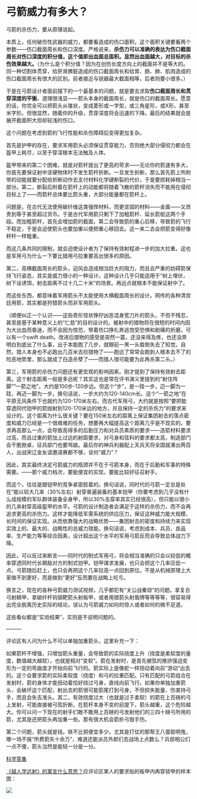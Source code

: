 # 弓箭威力有多大？

弓箭的杀伤力，要从原理说起。

本质上，任何破伤性武器的威力，都要看造成的伤口面积。这个面积关键要看两个参数——伤口截面周长和伤口深度。严格说来，**杀伤力可以准确的表达为伤口截面周长对伤口深度的积分值，这个值即出血面总面积。显然出血面越大，对目标的杀伤效果越大。**（为什么是个积分值？因为在创伤长度方向上的截面并不是等大的。同一种切割体贯穿，给肝肾脾脏造成的伤口截面周长和给胃、肠、肺、肌肉造成的伤口截面周长有很大的区别。前者接近与锐器最大截面相等，后者则要小很多。）

于是在弓箭设计者面前摆下的一个最基本的问题，就是要去求取**伤口截面周长和贯穿深度的平衡**。道理很浅显——箭头本身的截面周长，就是伤口的截面周长。愿意的话，你完全可以把箭头从锥状，变成菱形或一字型，或三角星形，或X形，甚至米字形。但很显然，随着你的升级，贯穿深度将会迅速的下降。最后的结果就会是展开截面积大但却较浅的伤口。

这个问题在考虑到箭的飞行性能和杀伤障碍后变得更加复杂。

首先是护甲的存在，要求军用箭头必须保证贯穿能力，否则绝大部分侵彻力都会在盔甲上耗尽，以至于穿深根本无法触及人体。

盔甲带来的第二个困难，就是对箭杆提出了更高的苛求——无论你的箭速有多大，你首先要保证射中坚硬物体时不发生箭杆折断。一旦发生折断，那么首先箭上所附带的动能就要分配给折断动作去支付材料化学键断裂的代价，于是要损耗掉相当一部分。第二，断裂后附着在箭杆上的动能都将随着飞散的箭杆消失而不能用在侵彻目标上了——而箭杆总体要比箭头重，大部分能量都在箭杆上。

问题是，在古代无法使用碳纤维这类强悍材料，而更坚固的材料——金属——又昂贵到等于甚至超过货币。于是古代军用箭只剩下了加粗箭杆、延长箭梃这两个手段。而加粗箭杆，首先会增加箭的截面，第二会导致箭的重心后移，导致箭的飞行不稳定，于是会迫使箭头也要加重以便把重心移回去。这一来二去会把箭变得好像秤杆一样粗重。

而这几条共同的限制，就会迫使设计者为了保持有效射程进一步的加大拉重。这也是军用弓为什么一下要比猎用弓拉重要高出很多的原因。

第二，高横截面周长的箭头，迎风会造成相当巨大的阻力，而且会严重的妨碍箭保持飞行姿态，其实是威力很小的一种设计。这种设计几乎只能适用于“树上埋伏，树下设诱饵，射击距离不过十几二十米”的场景。再远点就根本不能保证射中了。

而这些东西，都意味着军用箭头不太能使用大横截面周长的设计。网传的各种清宫廷用箭，其实都是狩猎箭头而非军用箭头。

（顺便纠正一个认识——这些奇形怪状狰狞凶恶混身宽刀片的箭头，不但不残忍，甚至是基于某种意义上的“仁慈”的目的设计的。被射中的猎物将在很短的时间内因为大出血而昏迷，而不会因为惊恐，带着伤口挣扎奔逃饱受恐惧和剧痛的折磨，可以有一个swift death。改进后猎物的感受是突然一震，还没来得及疼，也还没弄明白到底出了什么事，出于本能跑了几步，就眼前一黑一头栽倒失去了知觉。自然，猎人本身也不必跑出几百米去捡猎物了——跑远了常常会跑到人根本去不了的险恶地势里，那么就成了白造杀孽了——而猎人很可能要为此再杀第二头。）

第三，军用箭的杀伤力问题还有更宏观的影响因素。刚才提到了保持有效射击距离。这个射击距离一般是多远呢？其实这也是常在评书演义里提到的“射住阵脚”“一箭之地”。大约是100步-120步远。但这个“步”，是一跬一步，迈一脚为一跬，再迈一脚为一步。换句话说，一步大约为120-140cm长。这个“一箭之地”在平原无风条件下也就约为120-170米左右。而古代军用弓，大约就是按照“要把能穿透同代铠甲的箭抛射到120-170米远的地方，并且保持一定的杀伤力”的要求来设计的。这个距离为什么很关键？要在150米左右的距离上保证集团射击的落点密度和威力已经是一个很艰难的任务，想要再大幅提高这个距离几乎是不现实的。要求再高那么一点，会导致高得多的后勤压力和对兵员素质的要求——造箭材料要求过高，而且过重的箭加上过远的射距要求，对弓身和弦料的要求都太高，制造部门会干脆掀桌，征兵部门也要骂娘。最后你的神兵利器配上天兵天将全国就凑出两百人，出战宋辽金友谊邀请赛都不够，谈何“威力”？

因此，其实最终决定弓箭威力的瓶颈并不在于弓箭本身，而在于后勤和军事的特殊需要。——那个威力档次，要能便宜的实现，要能比较好征召射手。

而这个，往往是跟铠甲的竞争紧密胶着的。换句话说，同时代的弓箭一定总是处在“能以较大几率（30%左右）射穿普遍装备的基本铠甲（你要考虑到几乎没有什么成规模的军队群体装备全身甲，所以30%击穿率其实已经很高），但只能以很小的几率射穿高级盔甲的水平。弓箭的设计制造者会满足于这样的杀伤力，而不会再追求更高的杀伤力。这样才能降低军需系统的供应压力，保证这种威力能大规模、长时间的保证实现。从而依靠强大的战略优势——集团射击的密度和持续力来实现实效上的、最大的、战略性的总威力效能。换句话说，考虑到成本、兵员、良品率、生产能力等等综合因素，设计超出这个水平的军用弓箭反而会导致总体战力下降。

因此，可以反过来断言——同时代的制式军用弓，将会相当准确的只会以较低的概率穿透同时代长期敌对方的制式铠甲。铠甲谋求发展，也只会把这个几率压低一点。弓箭随后赶上，也只会再把这个几率拉高一点回到原位。不是从机械原理上大家做不到更好，而是做到“更好”反而要在战略上吃亏。

换言之，现在的各种弓箭威力测试视频，几乎都犯有“关公战秦琼”的问题。拿复合弓射鳞甲，拿碳纤杆钨钢靶箭头射板甲，或者用猎箭头射盾牌等等等等，很容易得出完全脱离历史实际的结论。误认为弓箭威力如何的惊人或者如何的微不足道。

这些看似都是“实验结果”，实则是不说明问题的。

———

评论区有人问为什么不可以单独加重箭头，这里补充一下：

如果箭杆不增强，只增加箭头重量，会导致箭的实际挠度上升（挠度是柔软度的量度，数值越大越软），也就是相对“变软”。箭在发射时，是首先被弦的推挤强迫变形为一定的弯曲度才开始向前飞行的。箭实际上是像蛇一样扭动着向前“游动”出去的。这个会要求箭的实际柔软度（挠度）和弓的拉重匹配。只有匹配的弓箭组合在发射时，箭的身体才能扭动着恰好绕过弓身，直线向前飞行。如果你单独加重箭头，会破坏这个匹配，射出去的箭很可能箭尾打到弓身，不但损失能量、伤害持弓手，而且会失去准头。其二，有效挠度过大（也就是过于柔软）的箭在上百磅的弓上发射，可能直接被弓弦折断。在箭杆本身不变的前提下，箭头越重，这个危险越大。你可以问一下现在的射手们敢不敢用上百磅的弓发射他们的三四十磅弓所用的箭，尤其是还把箭头再加重一些。那有很大机会箭折弓毁手伤。

第二个问题，箭头就是钱。铁不比铜便宜多少。尤其是打仗的那帮王八蛋聪明鬼，哪一场不报“所费箭矢十余万”，难道还能派员外郎们去战场上点数么？兵部相公们一点不傻，箭头当然是能轻一分是一分。

  


[科学答集](https://zhihu.com/collection/304168613)  


[《越人学远射》的寓言什么意思？](https://www.zhihu.com/question/295727433/answer/552900673)应评论区某人的要求贴的板甲内再穿锁甲的样本图：

![](https://pic4.zhimg.com/50/v2-fb294b988de188c17976c6092002af32_hd.jpg?source=1940ef5c)

